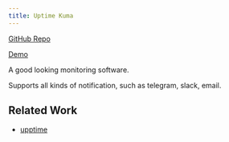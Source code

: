 ```yaml
---
title: Uptime Kuma
---
```


[GitHub Repo](https://github.com/louislam/uptime-kuma)

[Demo](https://demo.uptime.kuma.pet:27000)

A good looking monitoring software.

Supports all kinds of notification, such as telegram, slack, email.

## Related Work

- [upptime](https://github.com/upptime/upptime)
